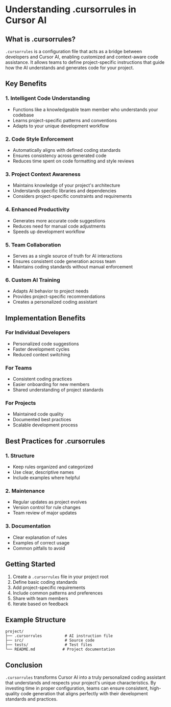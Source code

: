 # Understanding .cursorrules in Cursor AI

## What is .cursorrules?

`.cursorrules` is a configuration file that acts as a bridge between developers and Cursor AI, enabling customized and context-aware code assistance. It allows teams to define project-specific instructions that guide how the AI understands and generates code for your project.

## Key Benefits

### 1. Intelligent Code Understanding
- Functions like a knowledgeable team member who understands your codebase
- Learns project-specific patterns and conventions
- Adapts to your unique development workflow

### 2. Code Style Enforcement
- Automatically aligns with defined coding standards
- Ensures consistency across generated code
- Reduces time spent on code formatting and style reviews

### 3. Project Context Awareness
- Maintains knowledge of your project's architecture
- Understands specific libraries and dependencies
- Considers project-specific constraints and requirements

### 4. Enhanced Productivity
- Generates more accurate code suggestions
- Reduces need for manual code adjustments
- Speeds up development workflow

### 5. Team Collaboration
- Serves as a single source of truth for AI interactions
- Ensures consistent code generation across team
- Maintains coding standards without manual enforcement

### 6. Custom AI Training
- Adapts AI behavior to project needs
- Provides project-specific recommendations
- Creates a personalized coding assistant

## Implementation Benefits

### For Individual Developers
- Personalized code suggestions
- Faster development cycles
- Reduced context switching

### For Teams
- Consistent coding practices
- Easier onboarding for new members
- Shared understanding of project standards

### For Projects
- Maintained code quality
- Documented best practices
- Scalable development process

## Best Practices for .cursorrules

### 1. Structure
- Keep rules organized and categorized
- Use clear, descriptive names
- Include examples where helpful

### 2. Maintenance
- Regular updates as project evolves
- Version control for rule changes
- Team review of major updates

### 3. Documentation
- Clear explanation of rules
- Examples of correct usage
- Common pitfalls to avoid

## Getting Started

1. Create a `.cursorrules` file in your project root
2. Define basic coding standards
3. Add project-specific requirements
4. Include common patterns and preferences
5. Share with team members
6. Iterate based on feedback

## Example Structure

```plaintext
project/
├── .cursorrules          # AI instruction file
├── src/                  # Source code
├── tests/                # Test files
└── README.md            # Project documentation
```

## Conclusion

`.cursorrules` transforms Cursor AI into a truly personalized coding assistant that understands and respects your project's unique characteristics. By investing time in proper configuration, teams can ensure consistent, high-quality code generation that aligns perfectly with their development standards and practices.